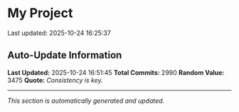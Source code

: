 # My Project


Last updated: 2025-10-24 16:25:37





















































































































































































































































































































































































































































































































































































































































































































































































































































































































































































































































































































































































































































































































































































































































































































































































































































































































































































































































































































































































































































































































































































































































































































































































































































































































































































































































































































































































































































































































































































































































































































































































































































































































































































































































































































## Auto-Update Information

**Last Updated:** 2025-10-24 16:51:45
**Total Commits:** 2990
**Random Value:** 3475
**Quote:** _Consistency is key._

---
_This section is automatically generated and updated._